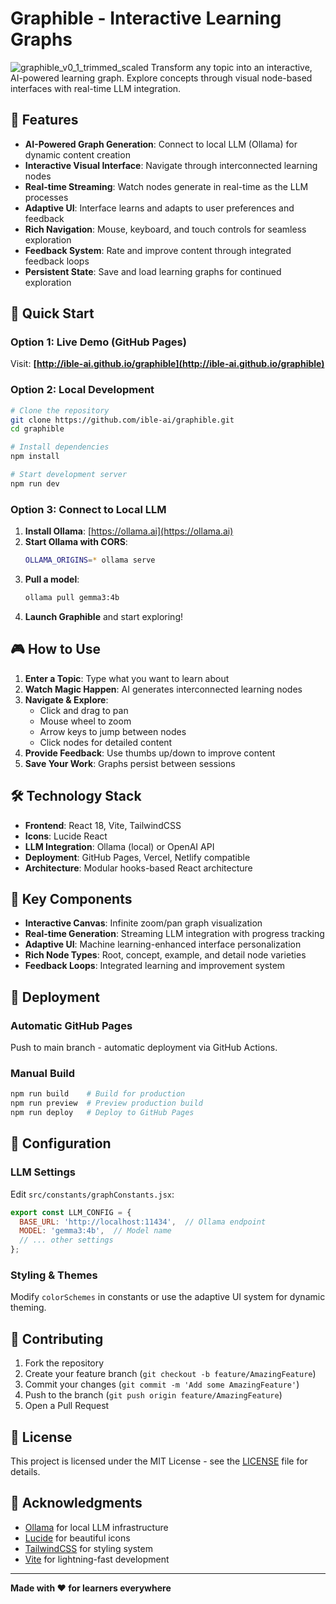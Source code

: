 # Graphible - Interactive Learning Graphs

![graphible_v0_1_trimmed_scaled](https://github.com/user-attachments/assets/86fce279-555e-43e0-a91a-5c8c3ffc594a)
Transform any topic into an interactive, AI-powered learning graph. Explore concepts through visual node-based interfaces with real-time LLM integration.

## 🚀 Features

- **AI-Powered Graph Generation**: Connect to local LLM (Ollama) for dynamic content creation
- **Interactive Visual Interface**: Navigate through interconnected learning nodes
- **Real-time Streaming**: Watch nodes generate in real-time as the LLM processes
- **Adaptive UI**: Interface learns and adapts to user preferences and feedback
- **Rich Navigation**: Mouse, keyboard, and touch controls for seamless exploration
- **Feedback System**: Rate and improve content through integrated feedback loops
- **Persistent State**: Save and load learning graphs for continued exploration

## 🎯 Quick Start

### Option 1: Live Demo (GitHub Pages)
Visit: **[http://ible-ai.github.io/graphible](http://ible-ai.github.io/graphible)**

### Option 2: Local Development

```bash
# Clone the repository
git clone https://github.com/ible-ai/graphible.git
cd graphible

# Install dependencies  
npm install

# Start development server
npm run dev
```

### Option 3: Connect to Local LLM

1. **Install Ollama**: [https://ollama.ai](https://ollama.ai)
2. **Start Ollama with CORS**:
   ```bash
   OLLAMA_ORIGINS=* ollama serve
   ```
3. **Pull a model**:
   ```bash
   ollama pull gemma3:4b
   ```
4. **Launch Graphible** and start exploring!

## 🎮 How to Use

1. **Enter a Topic**: Type what you want to learn about
2. **Watch Magic Happen**: AI generates interconnected learning nodes
3. **Navigate & Explore**: 
   - Click and drag to pan
   - Mouse wheel to zoom
   - Arrow keys to jump between nodes
   - Click nodes for detailed content
4. **Provide Feedback**: Use thumbs up/down to improve content
5. **Save Your Work**: Graphs persist between sessions

## 🛠 Technology Stack

- **Frontend**: React 18, Vite, TailwindCSS
- **Icons**: Lucide React
- **LLM Integration**: Ollama (local) or OpenAI API
- **Deployment**: GitHub Pages, Vercel, Netlify compatible
- **Architecture**: Modular hooks-based React architecture

## 🎨 Key Components

- **Interactive Canvas**: Infinite zoom/pan graph visualization
- **Real-time Generation**: Streaming LLM integration with progress tracking
- **Adaptive UI**: Machine learning-enhanced interface personalization
- **Rich Node Types**: Root, concept, example, and detail node varieties
- **Feedback Loops**: Integrated learning and improvement system

## 🚀 Deployment

### Automatic GitHub Pages
Push to main branch - automatic deployment via GitHub Actions.

### Manual Build
```bash
npm run build    # Build for production
npm run preview  # Preview production build
npm run deploy   # Deploy to GitHub Pages
```

## 🔧 Configuration

### LLM Settings
Edit `src/constants/graphConstants.jsx`:
```javascript
export const LLM_CONFIG = {
  BASE_URL: 'http://localhost:11434',  // Ollama endpoint
  MODEL: 'gemma3:4b',  // Model name
  // ... other settings
};
```

### Styling & Themes
Modify `colorSchemes` in constants or use the adaptive UI system for dynamic theming.

## 🤝 Contributing

1. Fork the repository
2. Create your feature branch (`git checkout -b feature/AmazingFeature`)
3. Commit your changes (`git commit -m 'Add some AmazingFeature'`)
4. Push to the branch (`git push origin feature/AmazingFeature`)
5. Open a Pull Request

## 📝 License

This project is licensed under the MIT License - see the [LICENSE](LICENSE) file for details.

## 🙏 Acknowledgments

- [Ollama](https://ollama.ai) for local LLM infrastructure
- [Lucide](https://lucide.dev) for beautiful icons
- [TailwindCSS](https://tailwindcss.com) for styling system
- [Vite](https://vitejs.dev) for lightning-fast development

---

**Made with ❤️ for learners everywhere**
